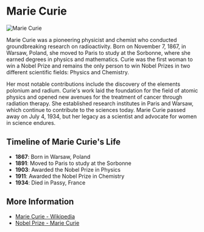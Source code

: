 # Marie Curie

![Marie Curie](https://upload.wikimedia.org/wikipedia/commons/6/60/Marie_Curie%2C_Paris%2C_1920_%28cropped%29.jpg)

Marie Curie was a pioneering physicist and chemist who conducted groundbreaking research on radioactivity. Born on November 7, 1867, in Warsaw, Poland, she moved to Paris to study at the Sorbonne, where she earned degrees in physics and mathematics. Curie was the first woman to win a Nobel Prize and remains the only person to win Nobel Prizes in two different scientific fields: Physics and Chemistry.

Her most notable contributions include the discovery of the elements polonium and radium. Curie's work laid the foundation for the field of atomic physics and opened new avenues for the treatment of cancer through radiation therapy. She established research institutes in Paris and Warsaw, which continue to contribute to the sciences today. Marie Curie passed away on July 4, 1934, but her legacy as a scientist and advocate for women in science endures.

## Timeline of Marie Curie's Life
- **1867**: Born in Warsaw, Poland
- **1891**: Moved to Paris to study at the Sorbonne
- **1903**: Awarded the Nobel Prize in Physics
- **1911**: Awarded the Nobel Prize in Chemistry
- **1934**: Died in Passy, France

## More Information
- [Marie Curie - Wikipedia](https://en.wikipedia.org/wiki/Marie_Curie)
- [Nobel Prize - Marie Curie](https://www.nobelprize.org/prizes/physics/1903/marie-curie/facts/)
